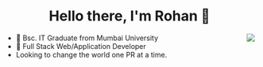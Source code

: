 <p>
  <h1 align="center"><b>Hello there, I'm Rohan 👋</b></h1>
</p>


<img align="right" src="https://github-readme-stats.vercel.app/api?username=rkoalsi&count_private=true&show_icons=true&hide_title=true&hide=stars" />

- 🏫 Bsc. IT Graduate from Mumbai University
- 🚀 Full Stack Web/Application Developer
- Looking to change the world one PR at a time.

<br>

